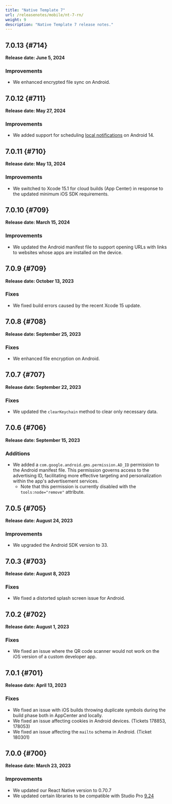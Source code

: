 ```yaml
---
title: "Native Template 7"
url: /releasenotes/mobile/nt-7-rn/
weight: 9
description: "Native Template 7 release notes."
---
```


## 7.0.13 {#714}

**Release date: June 5, 2024**

### Improvements

* We enhanced encrypted file sync on Android.

## 7.0.12 {#711}

**Release date: May 27, 2024**

### Improvements

* We added support for scheduling [local notifications](/refguide/mobile/using-mobile-capabilities/local-notifications/) on Android 14.

## 7.0.11 {#710}

**Release date: May 13, 2024**

### Improvements

* We switched to Xcode 15.1 for cloud builds (App Center) in response to the updated minimum iOS SDK requirements.

## 7.0.10 {#709}

**Release date: March 15, 2024**

### Improvements

* We updated the Android manifest file to support opening URLs with links to websites whose apps are installed on the device.

## 7.0.9 {#709}

**Release date: October 13, 2023**

### Fixes

* We fixed build errors caused by the recent Xcode 15 update.

## 7.0.8 {#708}

**Release date: September 25, 2023**

### Fixes

* We enhanced file encryption on Android.

## 7.0.7 {#707}

**Release date: September 22, 2023**

### Fixes

* We updated the `clearKeychain` method to clear only necessary data.

## 7.0.6 {#706}

**Release date: September 15, 2023**

### Additions

* We added a `com.google.android.gms.permission.AD_ID` permission to the Android manifest file. This permission governs access to the advertising ID, facilitating more effective targeting and personalization within the app's advertisement services.
    * Note that this permission is currently disabled with the `tools:node="remove"` attribute.

## 7.0.5 {#705}

**Release date: August 24, 2023**

### Improvements

* We upgraded the Android SDK version to 33.

## 7.0.3 {#703}

**Release date: August 8, 2023**

### Fixes

* We fixed a distorted splash screen issue for Android.

## 7.0.2 {#702}

**Release date: August 1, 2023**

### Fixes

* We fixed an issue where the QR code scanner would not work on the iOS version of a custom developer app.

## 7.0.1 {#701}

**Release date: April 13, 2023**

### Fixes

* We fixed an issue with iOS builds throwing duplicate symbols during the build phase both in AppCenter and locally.
* We fixed an issue affecting cookies in Android devices. (Tickets 178853, 178053)
* We fixed an issue affecting the `mailto` schema in Android. (Ticket 180301)

## 7.0.0 {#700}

**Release date: March 23, 2023**

### Improvements

* We updated our React Native version to 0.70.7
* We updated certain libraries to be compatible with Studio Pro [9.24](/releasenotes/studio-pro/9.24/)

